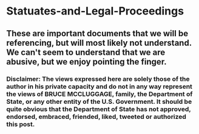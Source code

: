 # Statuates-and-Legal-Proceedings
## These are important documents that we will be referencing, but will most likely not understand. We can't seem to understand that we are abusive, but we enjoy pointing the finger.
### Disclaimer:  The views expressed here are solely those of the author in his private  capacity and do not in any way represent the views of BRUCE MCCLUGGAGE, family, the Department of  State, or any other entity of the U.S. Government. It should be quite  obvious that the Department of State has not approved, endorsed,  embraced, friended, liked, tweeted or authorized this post. 
